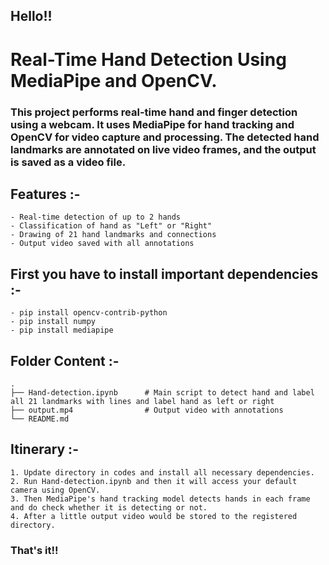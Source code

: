 ## Hello!!

# Real-Time Hand Detection Using MediaPipe and OpenCV.

### This project performs real-time hand and finger detection using a webcam. It uses MediaPipe for hand tracking and OpenCV for video capture and processing. The detected hand landmarks are annotated on live video frames, and the output is saved as a video file.

## Features :-
    
    - Real-time detection of up to 2 hands
    - Classification of hand as "Left" or "Right"
    - Drawing of 21 hand landmarks and connections
    - Output video saved with all annotations

## First you have to install important dependencies :-

    - pip install opencv-contrib-python
    - pip install numpy
    - pip install mediapipe
    
## Folder Content :-

    .
    ├── Hand-detection.ipynb      # Main script to detect hand and label all 21 landmarks with lines and label hand as left or right 
    ├── output.mp4                # Output video with annotations
    └── README.md

## Itinerary :-

    1. Update directory in codes and install all necessary dependencies.
    2. Run Hand-detection.ipynb and then it will access your default camera using OpenCV.
    3. Then MediaPipe's hand tracking model detects hands in each frame and do check whether it is detecting or not.
    4. After a little output video would be stored to the registered directory.

### That's it!!
